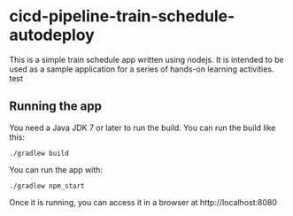 # cicd-pipeline-train-schedule-autodeploy

This is a simple train schedule app written using nodejs. It is intended to be used as a sample application for a series of hands-on learning activities.
test

## Running the app

You need a Java JDK 7 or later to run the build. You can run the build like this:

    ./gradlew build

You can run the app with:

    ./gradlew npm_start

Once it is running, you can access it in a browser at http://localhost:8080
